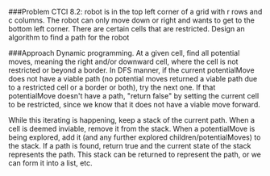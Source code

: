 ###Problem
CTCI 8.2: robot is in the top left corner of a grid with r rows and c columns. The robot can only move down or right and
wants to get to the bottom left corner. There are certain cells that are restricted. Design an algorithm to find a path
for the robot

###Approach
Dynamic programming. At a given cell, find all potential moves, meaning the right and/or downward cell, where the cell 
is not restricted or beyond a border. In DFS manner, if the current potentialMove does not have a viable path (no
potential moves returned a viable path due to a restricted cell or a border or both), try the next one. If that 
potentialMove doesn't have a path, "return false" by setting the current cell to be restricted, since we know that it
does not have a viable move forward. 

While this iterating is happening, keep a stack of the current path. When a cell is deemed inviable, remove it from the
stack. When a potentialMove is being explored, add it (and any further explored children/potentialMoves) to the stack.
If a path is found, return true and the current state of the stack represents the path. This stack can be returned to
represent the path, or we can form it into a list, etc.